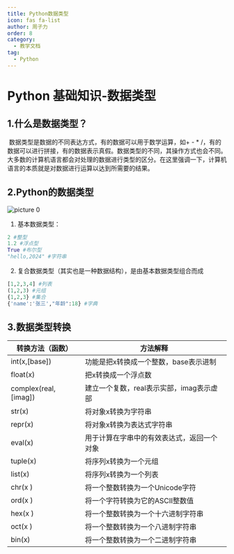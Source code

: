 ```yaml
---
title: Python数据类型
icon: fas fa-list
author: 周子力
order: 8
category:
  - 教学文档
tag:
  - Python
---
```

# Python 基础知识-数据类型

## 1.什么是数据类型？

​        数据类型是数据的不同表达方式，有的数据可以用于数学运算，如+ - * /，有的数据可以进行拼接，有的数据表示真假。数据类型的不同，其操作方式也会不同。大多数的计算机语言都会对处理的数据进行类型的区分。在这里强调一下，计算机语言的本质就是对数据进行运算以达到所需要的结果。

## 2.Python的数据类型


![picture 0](https://oss.docs.z-xin.net/2b91246dc339661be4fdee8d523091169e7b3a2e29067c5222225e4ac8f1abac.png)  


1. 基本数据类型：

```python
2 #整型
1.2 #浮点型
True #布尔型
"hello,2024" #字符串

```

2. 复合数据类型（其实也是一种数据结构），是由基本数据类型组合而成

```python
[1,2,3,4] #列表
(1,2,3) #元组
{1,2,3} #集合
{'name':'张三',"年龄":18} #字典
```

## 3.数据类型转换

| 转换方法（函数）     | 方法解释                                   |
| -------------------- | ------------------------------------------ |
| int(x,[base])        | 功能是把x转换成一个整数，base表示进制      |
| float(x)             | 把x转换成一个浮点数                        |
| complex(real,[imag]) | 建立一个复数，real表示实部，imag表示虚部   |
| str(x)               | 将对象x转换为字符串                        |
| repr(x)              | 将对象x转换为表达式字符串                  |
| eval(x)              | 用于计算在字串中的有效表达式，返回一个对象 |
| tuple(x)             | 将序列x转换为一个元组                      |
| list(x)              | 将序列x转换为一个列表                      |
| chr(x )              | 将⼀个整数转换为⼀个Unicode字符            |
| ord(x )              | 将⼀个字符转换为它的ASCII整数值            |
| hex(x )              | 将⼀个整数转换为⼀个⼗六进制字符串         |
| oct(x )              | 将⼀个整数转换为⼀个⼋进制字符串           |
| bin(x)               | 将⼀个整数转换为⼀个⼆进制字符串           |

